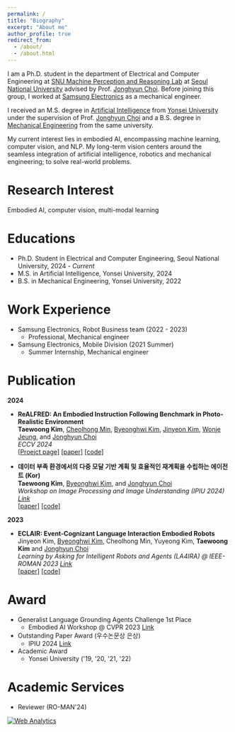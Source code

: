 ```yaml
---
permalink: /
title: "Biography"
excerpt: "About me"
author_profile: true
redirect_from: 
  - /about/
  - /about.html
---
```


I am a Ph.D. student in the department of Electrical and Computer Engineering at [SNU Machine Perception and Reasoning Lab](https://snumprlab.github.io/) at [Seoul National University](https://en.snu.ac.kr/) advised by Prof. [Jonghyun Choi](http://ppolon.github.io/). Before joining this group, I worked at [Samsung Electronics](https://www.samsung.com/us/) as a mechanical engineer.

I received an M.S. degree in [Artificial Intelligence](https://ai.yonsei.ac.kr/eng/index.php) from [Yonsei University](https://www.yonsei.ac.kr/en_sc/index.jsp)
under the supervision of Prof. [Jonghyun Choi](http://ppolon.github.io/)
and a B.S. degree in [Mechanical Engineering](https://me.yonsei.ac.kr/me_en/index.do) from the same university.

My current interest lies in embodied AI, encompassing machine learning, computer vision, and NLP. My long-term vision centers around the seamless integration of artificial intelligence, robotics and mechanical engineering; to solve real-world problems.

Research Interest
======
Embodied AI, computer vision, multi-modal learning

Educations
======
* Ph.D. Student in Electrical and Computer Engineering, Seoul National University, 2024 - _Current_
* M.S. in Artificial Intelligence, Yonsei University, 2024
* B.S. in Mechanical Engineering, Yonsei University, 2022

Work Experience
======
* Samsung Electronics, Robot Business team (2022 - 2023)
  * Professional, Mechanical engineer
* Samsung Electronics, Mobile Division (2021 Summer)
  * Summer Internship, Mechanical engineer

Publication
======
**2024**
- **ReALFRED: An Embodied Instruction Following Benchmark in Photo-Realistic Environment**  \
**Taewoong Kim**, [Cheolhong Min](https://mch0916.github.io/), [Byeonghwi Kim](https://bhkim94.github.io/), [Jinyeon Kim](http://jinyeonkim.notion.site), [Wonje Jeung](https://cryinginitial.github.io/), and [Jonghyun Choi](http://ppolon.github.io/)  
_ECCV 2024_  
[[Proejct page]](https://twoongg.github.io/projects/realfred/) [[paper]](https://arxiv.org/abs/2407.18550) [[code]](https://github.com/snumprlab/realfred)


<!-- - **Multi-Modal Grounded Planning and Efficient Replanning For Learning Embodied Agents with A Few Examples**  \ -->
- **데이터 부족 환경에서의 다중 모달 기반 계획 및 효율적인 재계획을 수립하는 에이전트 (Kor)**  \
**Taewoong Kim**, [Byeonghwi Kim](https://bhkim94.github.io/), and [Jonghyun Choi](http://ppolon.github.io/)  
_Workshop on Image Processing and Image Understanding (IPIU 2024) [Link](http://www.ipiu.or.kr/)_  
[[paper]](http://to-be-appeared) [[code]](http://to-be-appeared)


**2023**

- **ECLAIR: Event-Cognizant Language Interaction Embodied Robots**  
Jinyeon Kim, [Byeonghwi Kim](https://bhkim94.github.io/), Cheolhong Min, Yuyeong Kim, **Taewoong Kim** and [Jonghyun Choi](http://ppolon.github.io/)  
_Learning by Asking for Intelligent Robots and Agents (LA4IRA) @ IEEE-ROMAN 2023 [Link](https://la4ira.github.io/index.html)_  
[[paper]](http://to-be-appeared) [[code]](http://to-be-appeared)


Award
======
* Generalist Language Grounding Agents Challenge 1st Place
  *   Embodied AI Workshop @ CVPR 2023 [Link](https://askforalfred.com/EAI23/)
* Outstanding Paper Award (우수논문상 은상)
  *   IPIU 2024 [Link](http://to-be-appeared)
* Academic Award
  * Yonsei University ('19, '20, '21, '22)


Academic Services
======
* Reviewer (RO-MAN'24)


<!-- Default Statcounter code for Main Bio
https://twoongg.github.io/ -->
<script type="text/javascript">
  var sc_project=13027478; 
  var sc_invisible=1; 
  var sc_security="88ea2f2a"; 
  </script>
  <script type="text/javascript"
  src="https://www.statcounter.com/counter/counter.js"
  async></script>
  <noscript><div class="statcounter"><a title="Web Analytics"
  href="https://statcounter.com/" target="_blank"><img
  class="statcounter"
  src="https://c.statcounter.com/13027478/0/88ea2f2a/1/"
  alt="Web Analytics"
  referrerPolicy="no-referrer-when-downgrade"></a></div></noscript>
  <!-- End of Statcounter Code -->



